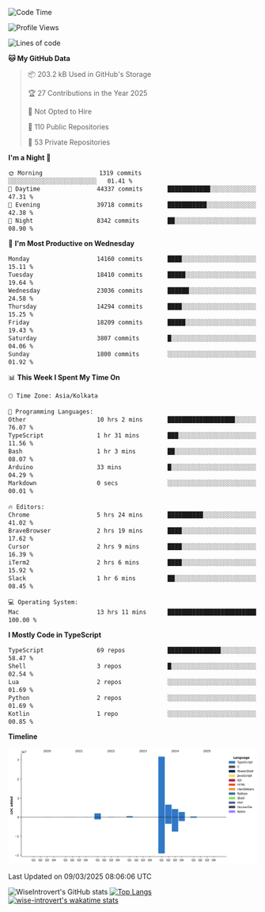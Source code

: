 <!--START_SECTION:waka-->
![Code Time](http://img.shields.io/badge/Code%20Time-2%2C243%20hrs%2024%20mins-blue)

![Profile Views](http://img.shields.io/badge/Profile%20Views-6-blue)

![Lines of code](https://img.shields.io/badge/From%20Hello%20World%20I%27ve%20Written-48.3%20million%20lines%20of%20code-blue)

**🐱 My GitHub Data** 

> 📦 203.2 kB Used in GitHub's Storage 
 > 
> 🏆 27 Contributions in the Year 2025
 > 
> 🚫 Not Opted to Hire
 > 
> 📜 110 Public Repositories 
 > 
> 🔑 53 Private Repositories 
 > 
**I'm a Night 🦉** 

```text
🌞 Morning                1319 commits        ░░░░░░░░░░░░░░░░░░░░░░░░░   01.41 % 
🌆 Daytime                44337 commits       ████████████░░░░░░░░░░░░░   47.31 % 
🌃 Evening                39718 commits       ███████████░░░░░░░░░░░░░░   42.38 % 
🌙 Night                  8342 commits        ██░░░░░░░░░░░░░░░░░░░░░░░   08.90 % 
```
📅 **I'm Most Productive on Wednesday** 

```text
Monday                   14160 commits       ████░░░░░░░░░░░░░░░░░░░░░   15.11 % 
Tuesday                  18410 commits       █████░░░░░░░░░░░░░░░░░░░░   19.64 % 
Wednesday                23036 commits       ██████░░░░░░░░░░░░░░░░░░░   24.58 % 
Thursday                 14294 commits       ████░░░░░░░░░░░░░░░░░░░░░   15.25 % 
Friday                   18209 commits       █████░░░░░░░░░░░░░░░░░░░░   19.43 % 
Saturday                 3807 commits        █░░░░░░░░░░░░░░░░░░░░░░░░   04.06 % 
Sunday                   1800 commits        ░░░░░░░░░░░░░░░░░░░░░░░░░   01.92 % 
```


📊 **This Week I Spent My Time On** 

```text
🕑︎ Time Zone: Asia/Kolkata

💬 Programming Languages: 
Other                    10 hrs 2 mins       ███████████████████░░░░░░   76.07 % 
TypeScript               1 hr 31 mins        ███░░░░░░░░░░░░░░░░░░░░░░   11.56 % 
Bash                     1 hr 3 mins         ██░░░░░░░░░░░░░░░░░░░░░░░   08.07 % 
Arduino                  33 mins             █░░░░░░░░░░░░░░░░░░░░░░░░   04.29 % 
Markdown                 0 secs              ░░░░░░░░░░░░░░░░░░░░░░░░░   00.01 % 

🔥 Editors: 
Chrome                   5 hrs 24 mins       ██████████░░░░░░░░░░░░░░░   41.02 % 
BraveBrowser             2 hrs 19 mins       ████░░░░░░░░░░░░░░░░░░░░░   17.62 % 
Cursor                   2 hrs 9 mins        ████░░░░░░░░░░░░░░░░░░░░░   16.39 % 
iTerm2                   2 hrs 6 mins        ████░░░░░░░░░░░░░░░░░░░░░   15.92 % 
Slack                    1 hr 6 mins         ██░░░░░░░░░░░░░░░░░░░░░░░   08.45 % 

💻 Operating System: 
Mac                      13 hrs 11 mins      █████████████████████████   100.00 % 
```

**I Mostly Code in TypeScript** 

```text
TypeScript               69 repos            ███████████████░░░░░░░░░░   58.47 % 
Shell                    3 repos             █░░░░░░░░░░░░░░░░░░░░░░░░   02.54 % 
Lua                      2 repos             ░░░░░░░░░░░░░░░░░░░░░░░░░   01.69 % 
Python                   2 repos             ░░░░░░░░░░░░░░░░░░░░░░░░░   01.69 % 
Kotlin                   1 repo              ░░░░░░░░░░░░░░░░░░░░░░░░░   00.85 % 
```



**Timeline**

![Lines of Code chart](https://raw.githubusercontent.com/wise-introvert/wise-introvert/master/assets/bar_graph.png)


 Last Updated on 09/03/2025 08:06:06 UTC
<!--END_SECTION:waka-->

![WiseIntrovert's GitHub stats](https://github-readme-stats.vercel.app/api?username=wise-introvert&count_private=true&show_icons=true)
[![Top Langs](https://github-readme-stats.vercel.app/api/top-langs/?username=wise-introvert&langs_count=10)](https://github.com/anuraghazra/github-readme-stats)
[![wise-introvert's wakatime stats](https://github-readme-stats.vercel.app/api/wakatime?username=wiseintrovert)](https://github.com/anuraghazra/github-readme-stats)
